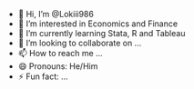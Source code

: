 - 👋 Hi, I’m @Lokiii986
- 👀 I’m interested in Economics and Finance
- 🌱 I’m currently learning Stata, R and Tableau
- 💞️ I’m looking to collaborate on ...
- 📫 How to reach me ...
- 😄 Pronouns: He/Him
- ⚡ Fun fact: ...

<!---
Lokiii986/Lokiii986 is a ✨ special ✨ repository because its `README.md` (this file) appears on your GitHub profile.
You can click the Preview link to take a look at your changes.
--->
